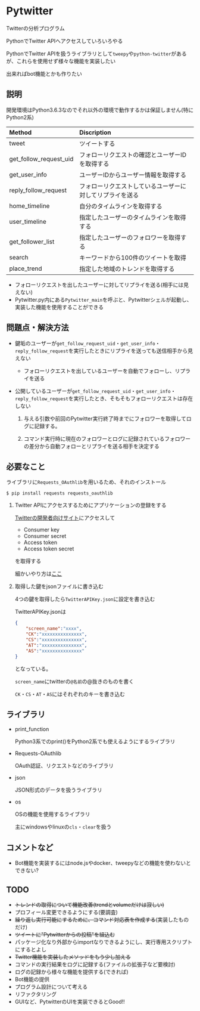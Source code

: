 # Pytwitter
Twitterの分析プログラム

PythonでTwitter APIへアクセスしていろいろやる

PythonでTwitter APIを扱うライブラリとして`tweepy`や`python-twitter`があるが、これらを使用せず様々な機能を実装したい

出来ればbot機能とかも作りたい

## 説明
開発環境はPython3.6.3なのでそれ以外の環境で動作するかは保証しません(特にPython2系)

| Method                 | Discription |
|:-----------------------|:------------|
| tweet                  | ツイートする |
| get_follow_request_uid | フォローリクエストの確認とユーザーIDを取得する |
| get_user_info          | ユーザーIDからユーザー情報を取得する |
| reply_follow_request   | フォローリクエストしているユーザーに対してリプライを送る |
| home_timeline          | 自分のタイムラインを取得する |
| user_timeline          | 指定したユーザーのタイムラインを取得する |
| get_follower_list      | 指定したユーザーのフォロワーを取得する |
| search                 | キーワードから100件のツイートを取得 |
| place_trend            | 指定した地域のトレンドを取得する |

- フォローリクエストを出したユーザーに対してリプライを送る(相手には見えない)
- Pytwitter.py内にある`Pytwitter_main`を呼ぶと、Pytwitterシェルが起動し、実装した機能を使用することができる

## 問題点・解決方法
- 鍵垢のユーザーが`get_follow_request_uid`・`get_user_info`・`reply_follow_request`を実行したときにリプライを送っても送信相手から見えない

	- フォローリクエストを出しているユーザーを自動でフォローし、リプライを送る

- 公開しているユーザーが`get_follow_request_uid`・`get_user_info`・`reply_follow_request`を実行したとき、そもそもフォローリクエストは存在しない

	1. 与える引数や前回のPytwitter実行終了時までにフォロワーを取得してログに記録する。

	1. コマンド実行時に現在のフォロワーとログに記録されているフォロワーの差分から自動フォローとリプライを送る相手を決定する

## 必要なこと
ライブラリに`Requests_OAuthlib`を用いるため、それのインストール

`$ pip install requests requests_oauthlib`

1. Twitter APIにアクセスするためにアプリケーションの登録をする

	[Twitterの開発者向けサイト](https://apps.twitter.com/app/new)にアクセスして
	- Consumer key
	- Consumer secret
	- Access token
	- Access token secret

	を取得する

	細かいやり方は[ここ](http://website-planner.com/twitter%E3%82%A2%E3%83%97%E3%83%AA%E3%82%B1%E3%83%BC%E3%82%B7%E3%83%A7%E3%83%B3%E3%81%AE%E4%BD%9C%E6%88%90%EF%BC%88consumer-key%E3%80%81consumer-secret%E3%80%81access-token%E3%80%81access-token-secret/)

2. 取得した鍵をjsonファイルに書き込む

	4つの鍵を取得したら`TwitterAPIKey.json`に設定を書き込む

	TwitterAPIKey.jsonは
	```json
	{
		"screen_name":"xxxx",
		"CK":"xxxxxxxxxxxxxxx",
		"CS":"xxxxxxxxxxxxxxx",
		"AT":"xxxxxxxxxxxxxxx",
		"AS":"xxxxxxxxxxxxxxx"
	}

	```

	となっている。

	`screen_name`にtwitterの`@名前`の@抜きのものを書く

	`CK`・`CS`・`AT`・`AS`にはそれぞれのキーを書き込む

## ライブラリ
- print_function

	Python3系でのprint()をPython2系でも使えるようにするライブラリ
- Requests-OAuthlib

	OAuth認証、リクエストなどのライブラリ
- json

	JSON形式のデータを扱うライブラリ
- os

	OSの機能を使用するライブラリ

	主にwindowsやlinuxの`cls`・`clear`を扱う

## コメントなど
- Bot機能を実装するにはnode.jsやdocker、tweepyなどの機能を使わないとできない?

## TODO
- ~~トレンドの取得について機能改善(trendとvolumeだけは寂しい)~~
- プロフィール変更できるようにする(要調査)
- ~~繰り返し実行可能にするために、コマンド対応表を作成する~~(実装したものだけ)
- ~~ツイートに"Pytwitterからの投稿"を組込む~~
- パッケージ化なり外部からimportなりできるようにし、実行専用スクリプトにするとよし
- ~~Twitter機能を実装したメソッドをもう少し加える~~
- コマンドの実行結果をログに記録する(ファイルの拡張子など要検討)
- ログの記録から様々な機能を提供する(できれば)
- Bot機能の提供
- プログラム設計について考える
- リファクタリング
- GUIなど、PytwitterのUIを実装できるとGood!!
